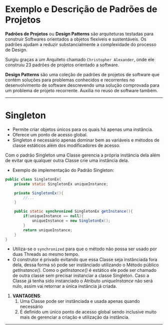 # Exemplo e Descrição de Padrões de Projetos

**Padrões de Projetos** ou **Design Patterns** são arquiteturas testadas para construir Softwares orientados a objetos flexíveis e sustentáveis. Os padrões ajudam a reduzir substancialmente a complexidade do processo de Design.

Surgiu graças a um Arquiteto chamado `Christopher Alexander`, onde ele construiu 23 padrões de projetos orientado a software.

**Design Patterns** são uma coleção de padrões de projetos de software que contém soluções para problemas conhecidos e recorrentes no desenvolvimento de software descrevendo uma solução comprovada para um problema de projeto recorrente. Auxilia no reuso de software também.

---

# Singleton

* Permite criar objetos únicos para os quais há apenas uma instância.
* Oferece um ponto de acesso global.
* Singleton é necessário apenas dominar bem as variáveis e métodos de classe estáticos além dos modificadores de acesso.
  
Com o padrão Singleton uma Classe gerencia a própria instância dela além de evitar que qualquer outra Classe crie uma instância dela.

* Exemplo de implementação do Padrão Singleton:

```java
public class SingletonEx{
    private static SingletonEx uniqueInstance;

    private SingletonEx(){
        //...    
    }

    public static synchronized SingletonEx getInstance(){
        if(uniqueInstance == null){
            uniqueInstance = new SingletonEx();
        }
        return uniqueInstance;
    }
}
```
* Utiliza-se o `synchronized` para que o método não possa ser usado por duas Threads ao mesmo tempo.
* O construtor é privado evitando que essa Classe seja instânciada fora dela, dessa forma só pode ser instânciado utilizando o Método público _getInstance()_. Como o _getInstance()_ é estático ele pode ser chamado de outra classe sem precisar instanciar a classe Singleton. Caso a Classe já tenha sido instanciado o Atributo _uniqueInstance_ não será nulo, assim vai retornar a única instância já criada.

1. **VANTAGENS**:
   1. Uma Classe pode ser instânciada e usada apenas quando necessário
   2. É definido um único ponto de acesso global sendo inclusive muito mais de gerenciar a criação e utilização da instância.

---

